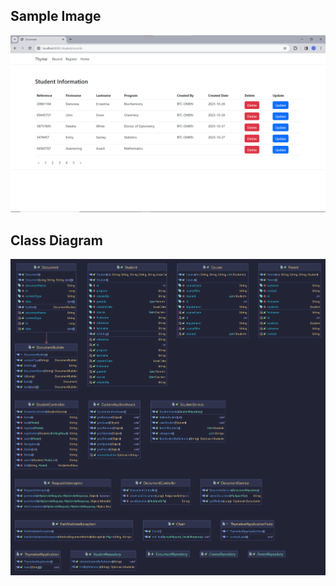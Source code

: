 
## Sample Image
![Image](https://github.com/redolf250/Springboot-with-thymeleaf/blob/master/image.png)

## Class Diagram
![Class Diagram](https://github.com/redolf250/Springboot-with-thymeleaf/blob/master/classdiagram.png)
